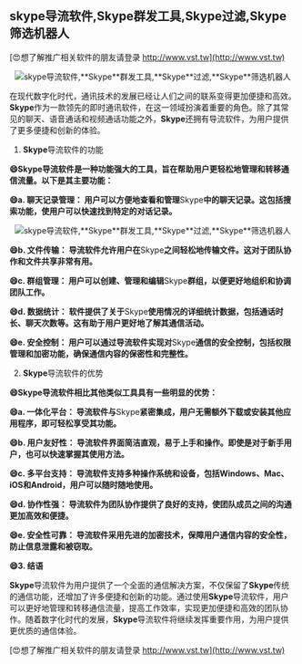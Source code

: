 ## **skype导流软件,**Skype**群发工具,**Skype**过滤,**Skype**筛选机器人**

[😍想了解推广相关软件的朋友请登录 http://www.vst.tw](http://www.vst.tw)

 <center><img src="https://vst.tw/MP4/tuiguang/png/4.png" alt="skype导流软件,**Skype**群发工具,**Skype**过滤,**Skype**筛选机器人"></center>

在现代数字化时代，通讯技术的发展已经让人们之间的联系变得更加便捷和高效。**Skype**作为一款领先的即时通讯软件，在这一领域扮演着重要的角色。除了其常见的聊天、语音通话和视频通话功能之外，**Skype**还拥有导流软件，为用户提供了更多便捷和创新的体验。

1. **Skype**导流软件的功能

**😄**Skype**导流软件是一种功能强大的工具，旨在帮助用户更轻松地管理和转移通信流量。以下是其主要功能：**

**😄a. 聊天记录管理： 用户可以方便地查看和管理**Skype**中的聊天记录。这包括搜索功能，使用户可以快速找到特定的对话记录。**

 <center><img src="https://vst.tw/MP4/tuiguang/png/4.png" alt="skype导流软件,**Skype**群发工具,**Skype**过滤,**Skype**筛选机器人"></center>

**😄b. 文件传输： 导流软件允许用户在**Skype**之间轻松地传输文件。这对于团队协作和文件共享非常有用。**

**😄c. 群组管理： 用户可以创建、管理和编辑**Skype**群组，以便更好地组织和协调团队工作。**

**😄d. 数据统计： 软件提供了关于**Skype**使用情况的详细统计数据，包括通话时长、聊天次数等。这有助于用户更好地了解其通信活动。**

**😄e. 安全控制： 用户可以通过导流软件实现对**Skype**通信的安全控制，包括权限管理和加密功能，确保通信内容的保密性和完整性。**

2. **Skype**导流软件的优势

**😄**Skype**导流软件相比其他类似工具具有一些明显的优势：**

**😄a. 一体化平台： 导流软件与**Skype**紧密集成，用户无需额外下载或安装其他应用程序，即可轻松享受其功能。**

**😄b. 用户友好性： 导流软件界面简洁直观，易于上手和操作。即使是对于新手用户，也可以快速掌握其使用方法。**

**😄c. 多平台支持： 导流软件支持多种操作系统和设备，包括Windows、Mac、iOS和Android，用户可以随时随地使用。**

**😄d. 协作性强： 导流软件为团队协作提供了良好的支持，使团队成员之间的沟通更加高效和便捷。**

**😄e. 安全性可靠： 导流软件采用先进的加密技术，保障用户通信内容的安全性，防止信息泄露和被窃取。**

**😄3. 结语**

**Skype**导流软件为用户提供了一个全面的通信解决方案，不仅保留了**Skype**传统的通信功能，还增加了许多便捷和创新的功能。通过使用**Skype**导流软件，用户可以更好地管理和转移通信流量，提高工作效率，实现更加便捷和高效的团队协作。随着数字化时代的发展，**Skype**导流软件将继续发挥重要作用，为用户提供更优质的通信体验。

[😍想了解推广相关软件的朋友请登录 http://www.vst.tw](http://www.vst.tw)




